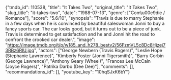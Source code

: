 {"tmdb_id": 110538, "title": "It Takes Two", "original_title": "It Takes Two", "slug_title": "it-takes-two", "date": "1988-07-13", "genre": ["Com\u00e9die / Romance"], "score": "5.6/10", "synopsis": "Travis is due to marry Stephanie in a few days when he is convinced by beautiful saleswoman Jonni to buy a fancy sports car. The car looks good, but it turns out to be a piece of junk. Travis is determined to get satisfaction and he and Jonni hit the road to confront the crooked car dealer.", "image": "https://image.tmdb.org/t/p/w185_and_h278_bestv2/56FzmVL5c8Dc8Hjzej73RBz6RIU.jpg", "actors": ["George Newbern (Travis Rogers)", "Leslie Hope (Stephanie Lawrence)", "Kimberly Foster (Jonni Tigersmith)", "Barry Corbin (George Lawrence)", "Anthony Geary (Wheel)", "Frances Lee McCain (Joyce Rogers)", "Patrika Darbo (Dee Dee)"], "comments": [], "recommandations_id": [], "youtube_key": "10hqSJxK6bY"}